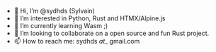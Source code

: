- 👋 Hi, I’m @sydhds (Sylvain)
- 👀 I’m interested in Python, Rust and HTMX/Alpine.js 
- 🌱 I’m currently learning Wasm ;)
- 💞️ I’m looking to collaborate on a open source and fun Rust project.
- 📫 How to reach me: sydhds _at__ gmail.com 

<!---
sydhds/sydhds is a ✨ special ✨ repository because its `README.md` (this file) appears on your GitHub profile.
You can click the Preview link to take a look at your changes.
--->
